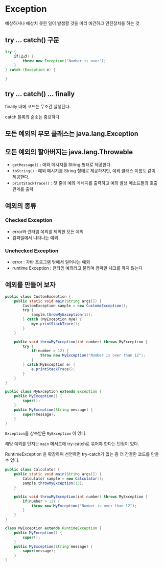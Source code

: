 # Exception

예상하거나 예상치 못한 일이 발생할 것을 미리 예건하고 안전장치를 하는 것

## try ... catch() 구문

```java
try {
    if(조건) {
        throw new Exception("Number is over");
    }
} catch (Exception e) {

}
```

## try ... catch() ... finally

finally 내에 코드는 무조건 실행된다.

catch 블록의 순소는 중요하다.

## 모든 예외의 부모 클래스는 java.lang.Exception

## 모든 예외의 할아버지는 java.lang.Throwable

- `getMessage()` : 예외 메시지를 String 형태로 제공한다.
- `toString()` : 예외 메시지를 String 형태로 제공하지만, 예외 클래스 이름도 같이 제공한다.
- `printStackTrace()` : 첫 줄에 예외 메세지를 출력하고 예외 발생 메소드들의 호출 관계를 출력

## 예외의 종류

### Checked Exception 
  - error와 런타임 예외를 제외한 모든 예외
  - 컴파일에서 나타나는 예외

### Unchecked Exception
  - error : 자바 프로그램 밖에서 일어나는 예외
  - runtime Exception : 런타임 예외라고 불리며 컴파일 체크를 하지 않는다

## 예외를 만들어 보자

```java
public class CustomException {
    public static void main(String args[]) {
        CustomException sample = new CustomeException();
        try {
            sample.throwMyException(13);
        } catch (MyException mye) {
            mye.printStackTrace();
        }
    }

    public void throwMyException(int number) throws MyException {
        try {
            if(number > 12) {
                throw new MyException("Number is over than 12");
            }
        } catch(MyException e) {
            e.printStackTrace();
        }
    }
}

public class MyException extends Exception {
    public MyException() {
        super();
    }
    public MyException(String message) {
        super(message);
    }
}
```

`Exception`을 상속받은 `MyException` 이 있다.

해당 예외를 던지는 `main` 메서드에 try-catch로 묶어야 한다는 단점이 있다.

RuntimeException 을 확장하여 선언하면 try-catch가 없는 좀 더 간결한 코드를 만들 수 있다.

```java
public class Calculator {
    public static void main(String args[]) {
        Calculator sample = new Calculator();
        sample.throwMyException(13);
    }

    public void throwMyException(int number) throws MyException {
        if(number > 12) {
            throw new MyException("Number is over than 12");
        }
    }
}

class MyException extends RuntimeException {
    public MyException() {
        super();
    }
    public MyException(String message) {
        super(message);
    }
}
```